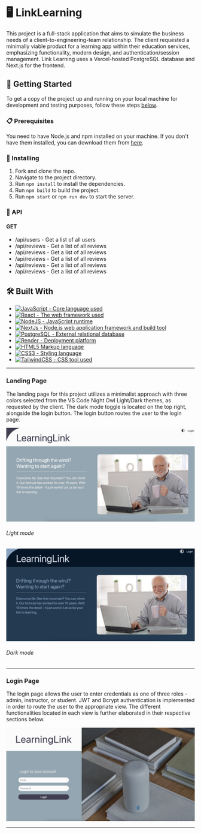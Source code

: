 # 🖥️ LinkLearning

This project is a full-stack application that aims to simulate the business needs of a client-to-engineering-team relationship. The client requested a minimally viable product for a learning app within their education services, emphasizing functionality, modern design, and authentication/session management. Link Learning uses a Vercel-hosted PostgreSQL database and Next.js for the frontend.

## 🚀 Getting Started

To get a copy of the project up and running on your local machine for development and testing purposes, follow these steps [below](https://github.com/Blue-Ocean-MCSPA/link-learning/blob/main/README.md#-installing).

### 📋 Prerequisites

You need to have Node.js and npm installed on your machine. If you don't have them installed, you can download them from [here](https://nodejs.org/en/download/).

### 🔧 Installing

1. Fork and clone the repo.
2. Navigate to the project directory.
3. Run `npm install` to install the dependencies.
4. Run `npm build` to build the project.
5. Run `npm start` or `npm run dev` to start the server.
   
### 🔧 API

#### GET
* /api/users - Get a list of all users
* /api/reviews - Get a list of all reviews
* /api/reviews - Get a list of all reviews
* /api/reviews - Get a list of all reviews
* /api/reviews - Get a list of all reviews
* /api/reviews - Get a list of all reviews

## 🛠️ Built With

* <a href="https://developer.mozilla.org/en-US/docs/Web/JavaScript" target="_blank" rel="noreferrer"><img src="https://raw.githubusercontent.com/danielcranney/readme-generator/main/public/icons/skills/javascript-colored.svg" width="36" height="36" alt="JavaScript" /> - Core language used</a>
* <a href="https://reactjs.org/" target="_blank" rel="noreferrer"><img src="https://raw.githubusercontent.com/danielcranney/readme-generator/main/public/icons/skills/react-colored.svg" width="36" height="36" alt="React" /> - The web framework used</a>
* <a href="https://nodejs.org/en/" target="_blank" rel="noreferrer"><img src="https://raw.githubusercontent.com/danielcranney/readme-generator/main/public/icons/skills/nodejs-colored.svg" width="36" height="36" alt="NodeJS" /> - JavaScript runtime</a>
* <a href="https://nextjs.org/docs" target="_blank" rel="noreferrer"><img src="https://raw.githubusercontent.com/danielcranney/readme-generator/main/public/icons/skills/nextjs-colored.svg" width="36" height="36" alt="NextJs" /> - Node.js web application framework and build tool</a>
* <a href="https://www.postgresql.org/" target="_blank" rel="noreferrer"><img src="https://raw.githubusercontent.com/danielcranney/readme-generator/main/public/icons/skills/postgresql-colored.svg" width="36" height="36" alt="PostgreSQL" /> - External relational database</a>
* <a href="https://render.com/" target="_blank" rel="noreferrer"><img src="https://raw.githubusercontent.com/danielcranney/readme-generator/main/public/icons/skills/render-colored.svg" width="36" height="36" alt="Render" /> - Deployment platform</a>
* <a href="https://developer.mozilla.org/en-US/docs/Glossary/HTML5" target="_blank" rel="noreferrer"><img src="https://raw.githubusercontent.com/danielcranney/readme-generator/main/public/icons/skills/html5-colored.svg" width="36" height="36" alt="HTML5" /> Markup language</a>
* <a href="https://www.w3.org/TR/CSS/#css" target="_blank" rel="noreferrer"><img src="https://raw.githubusercontent.com/danielcranney/readme-generator/main/public/icons/skills/css3-colored.svg" width="36" height="36" alt="CSS3" /> - Styling language</a>
* <a href="https://tailwindcss.com/" target="_blank" rel="noreferrer"><img src="https://raw.githubusercontent.com/danielcranney/readme-generator/main/public/icons/skills/tailwindcss-colored.svg" width="36" height="36" alt="TailwindCSS" /> - CSS tool used</a>

***

### Landing Page

The landing page for this project utilizes a minimalist approach with three colors selected from the VS Code Night Owl Light/Dark themes, as requested by the client. The dark mode toggle is located on the top right, alongside the login button. The login button routes the user to the login page.

![Landing Page Light](public/landingpagelight.png)
###### Light mode

![Landing Page Dark](public/landingpagedark.png)

###### Dark mode

***

### Login Page

The login page allows the user to enter credentials as one of three roles - admin, instructor, or student. JWT and Bcrypt authentication is implemented in order to route the user to the appropriate view. The different functionalities located in each view is further elaborated in their respective sections below.

![Login Page](public/login.png)

***